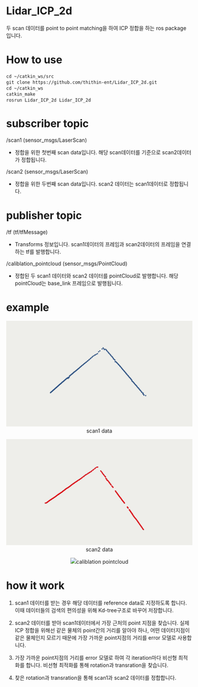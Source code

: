 # Lidar_ICP_2d

두 scan 데이터를 point to point matching을 하여 ICP 정합을 하는 ros package 입니다.

# How to use

    cd ~/catkin_ws/src
    git clone https://github.com/thithin-ent/Lidar_ICP_2d.git
    cd ~/catkin_ws
    catkin_make
    rosrun Lidar_ICP_2d Lidar_ICP_2d


# subscriber topic

/scan1 (sensor_msgs/LaserScan)
  - 정합을 위한 첫번째 scan data입니다. 해당 scan데이터를 기준으로 scan2데이터가 정합됩니다.

/scan2 (sensor_msgs/LaserScan)
  - 정합을 위한 두번째 scan data입니다. scan2 데이터는 scan1데이터로 정합됩니다.

# publisher topic

/tf (tf/tfMessage)
  - Transforms 정보입니다. scan1데이터의 프레임과 scan2데이터의 프레임을 연결하는 tf를 발행합니다.

/caliblation_pointcloud (sensor_msgs/PointCloud)
  - 정합된 두 scan1 데이터와 scan2 데이터를 pointCloud로 발행합니다. 해당 pointCloud는 base_link 프레임으로 발행됩니다.

# example

<p align="center"><img src="/fig/scan1.gif">scan1 data</p>
<p align="center"><img src="/fig/scan2.gif">scan2 data</p>
<p align="center"><img src="/fig/pointcloud.gif">caliblation pointcloud</p>

# how it work

1. scan1 데이터를 받는 경우 해당 데이터를 reference data로 지정하도록 합니다. 이때 데이터들의 검색의 편의성을 위해 Kd-tree구조로 바꾸어 저장합니다.

2. scan2 데이터를 받아 scan1데이터에서 가장 근처의 point 지점을 찾습니다. 실제 ICP 정합을 위해선 같은 물체의 point간의 거리를 알아야 하나, 어떤 데이터지점이 같은 물체인지 모르기 때문에 가장 가까운 point지점의 거리를 error 모델로 사용합니다.

3. 가장 가까운 point지점의 거리를 error 모델로 하여 각 iteration마다 비선형 최적화를 합니다. 비선형 최적화를 통해 rotation과 transration을 찾습니다.

4. 찾은 rotation과 transration을 통해 scan1과 scan2 데이터를 정합합니다.
